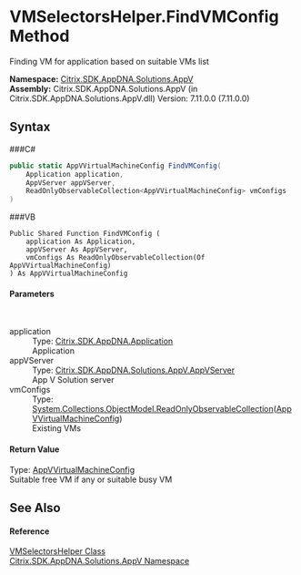 # VMSelectorsHelper.FindVMConfig Method 
 

Finding VM for application based on suitable VMs list

**Namespace:**&nbsp;<a href="N_Citrix_SDK_AppDNA_Solutions_AppV">Citrix.SDK.AppDNA.Solutions.AppV</a><br />**Assembly:**&nbsp;Citrix.SDK.AppDNA.Solutions.AppV (in Citrix.SDK.AppDNA.Solutions.AppV.dll) Version: 7.11.0.0 (7.11.0.0)

## Syntax

###C#
```csharp
public static AppVVirtualMachineConfig FindVMConfig(
	Application application,
	AppVServer appVServer,
	ReadOnlyObservableCollection<AppVVirtualMachineConfig> vmConfigs
)
```

###VB
```vbnet
Public Shared Function FindVMConfig ( 
	application As Application,
	appVServer As AppVServer,
	vmConfigs As ReadOnlyObservableCollection(Of AppVVirtualMachineConfig)
) As AppVVirtualMachineConfig
```


#### Parameters
&nbsp;<dl><dt>application</dt><dd>Type: <a href="T_Citrix_SDK_AppDNA_Application">Citrix.SDK.AppDNA.Application</a><br />Application</dd><dt>appVServer</dt><dd>Type: <a href="T_Citrix_SDK_AppDNA_Solutions_AppV_AppVServer">Citrix.SDK.AppDNA.Solutions.AppV.AppVServer</a><br />App V Solution server</dd><dt>vmConfigs</dt><dd>Type: <a href="http://msdn2.microsoft.com/en-us/library/ms668620" target="_blank">System.Collections.ObjectModel.ReadOnlyObservableCollection</a>(<a href="T_Citrix_SDK_AppDNA_Solutions_AppV_VirtualMachines_AppVVirtualMachineConfig">AppVVirtualMachineConfig</a>)<br />Existing VMs</dd></dl>

#### Return Value
Type: <a href="T_Citrix_SDK_AppDNA_Solutions_AppV_VirtualMachines_AppVVirtualMachineConfig">AppVVirtualMachineConfig</a><br />Suitable free VM if any or suitable busy VM

## See Also


#### Reference
<a href="T_Citrix_SDK_AppDNA_Solutions_AppV_VMSelectorsHelper">VMSelectorsHelper Class</a><br /><a href="N_Citrix_SDK_AppDNA_Solutions_AppV">Citrix.SDK.AppDNA.Solutions.AppV Namespace</a><br />